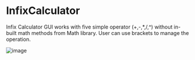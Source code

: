 # InfixCalculator
Infix Calculator GUI works with five simple operator (+,-,*,/,^) without in-built math methods from Math library.
User can use brackets to manage the operation.

![image](https://user-images.githubusercontent.com/67343196/197295838-cd6f84ae-7927-44ad-b82a-742503636d6f.png)

